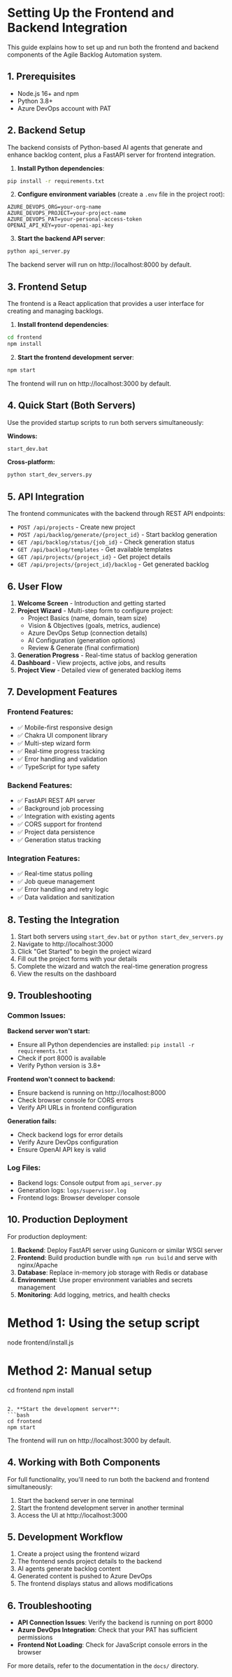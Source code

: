 # Setting Up the Frontend and Backend Integration

This guide explains how to set up and run both the frontend and backend components of the Agile Backlog Automation system.

## 1. Prerequisites

- Node.js 16+ and npm
- Python 3.8+
- Azure DevOps account with PAT

## 2. Backend Setup

The backend consists of Python-based AI agents that generate and enhance backlog content, plus a FastAPI server for frontend integration.

1. **Install Python dependencies**:
```bash
pip install -r requirements.txt
```

2. **Configure environment variables** (create a `.env` file in the project root):
```
AZURE_DEVOPS_ORG=your-org-name
AZURE_DEVOPS_PROJECT=your-project-name
AZURE_DEVOPS_PAT=your-personal-access-token
OPENAI_API_KEY=your-openai-api-key
```

3. **Start the backend API server**:
```bash
python api_server.py
```

The backend server will run on http://localhost:8000 by default.

## 3. Frontend Setup

The frontend is a React application that provides a user interface for creating and managing backlogs.

1. **Install frontend dependencies**:
```bash
cd frontend
npm install
```

2. **Start the frontend development server**:
```bash
npm start
```

The frontend will run on http://localhost:3000 by default.

## 4. Quick Start (Both Servers)

Use the provided startup scripts to run both servers simultaneously:

**Windows:**
```bash
start_dev.bat
```

**Cross-platform:**
```bash
python start_dev_servers.py
```

## 5. API Integration

The frontend communicates with the backend through REST API endpoints:

- `POST /api/projects` - Create new project
- `POST /api/backlog/generate/{project_id}` - Start backlog generation  
- `GET /api/backlog/status/{job_id}` - Check generation status
- `GET /api/backlog/templates` - Get available templates
- `GET /api/projects/{project_id}` - Get project details
- `GET /api/projects/{project_id}/backlog` - Get generated backlog

## 6. User Flow

1. **Welcome Screen** - Introduction and getting started
2. **Project Wizard** - Multi-step form to configure project:
   - Project Basics (name, domain, team size)
   - Vision & Objectives (goals, metrics, audience)
   - Azure DevOps Setup (connection details)
   - AI Configuration (generation options)
   - Review & Generate (final confirmation)
3. **Generation Progress** - Real-time status of backlog generation
4. **Dashboard** - View projects, active jobs, and results
5. **Project View** - Detailed view of generated backlog items

## 7. Development Features

### Frontend Features:
- ✅ Mobile-first responsive design
- ✅ Chakra UI component library
- ✅ Multi-step wizard form
- ✅ Real-time progress tracking
- ✅ Error handling and validation
- ✅ TypeScript for type safety

### Backend Features:
- ✅ FastAPI REST API server
- ✅ Background job processing
- ✅ Integration with existing agents
- ✅ CORS support for frontend
- ✅ Project data persistence
- ✅ Generation status tracking

### Integration Features:
- ✅ Real-time status polling
- ✅ Job queue management
- ✅ Error handling and retry logic
- ✅ Data validation and sanitization

## 8. Testing the Integration

1. Start both servers using `start_dev.bat` or `python start_dev_servers.py`
2. Navigate to http://localhost:3000
3. Click "Get Started" to begin the project wizard
4. Fill out the project forms with your details
5. Complete the wizard and watch the real-time generation progress
6. View the results on the dashboard

## 9. Troubleshooting

### Common Issues:

**Backend server won't start:**
- Ensure all Python dependencies are installed: `pip install -r requirements.txt`
- Check if port 8000 is available
- Verify Python version is 3.8+

**Frontend won't connect to backend:**
- Ensure backend is running on http://localhost:8000
- Check browser console for CORS errors
- Verify API URLs in frontend configuration

**Generation fails:**
- Check backend logs for error details
- Verify Azure DevOps configuration
- Ensure OpenAI API key is valid

### Log Files:
- Backend logs: Console output from `api_server.py`
- Generation logs: `logs/supervisor.log`
- Frontend logs: Browser developer console

## 10. Production Deployment

For production deployment:

1. **Backend**: Deploy FastAPI server using Gunicorn or similar WSGI server
2. **Frontend**: Build production bundle with `npm run build` and serve with nginx/Apache
3. **Database**: Replace in-memory job storage with Redis or database
4. **Environment**: Use proper environment variables and secrets management
5. **Monitoring**: Add logging, metrics, and health checks
# Method 1: Using the setup script
node frontend/install.js

# Method 2: Manual setup
cd frontend
npm install
```

2. **Start the development server**:
```bash
cd frontend
npm start
```

The frontend will run on http://localhost:3000 by default.

## 4. Working with Both Components

For full functionality, you'll need to run both the backend and frontend simultaneously:

1. Start the backend server in one terminal
2. Start the frontend development server in another terminal
3. Access the UI at http://localhost:3000

## 5. Development Workflow

1. Create a project using the frontend wizard
2. The frontend sends project details to the backend
3. AI agents generate backlog content
4. Generated content is pushed to Azure DevOps
5. The frontend displays status and allows modifications

## 6. Troubleshooting

- **API Connection Issues**: Verify the backend is running on port 8000
- **Azure DevOps Integration**: Check that your PAT has sufficient permissions
- **Frontend Not Loading**: Check for JavaScript console errors in the browser

For more details, refer to the documentation in the `docs/` directory.
